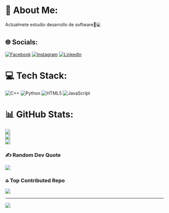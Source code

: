 # 💫 About Me:
Actualmete estudio desarrollo de software🐍💻


## 🌐 Socials:
[![Facebook](https://img.shields.io/badge/Facebook-%231877F2.svg?logo=Facebook&logoColor=white)](https://www.facebook.com/santiago.certuche.18/) [![Instagram](https://img.shields.io/badge/Instagram-%23E4405F.svg?logo=Instagram&logoColor=white)](https://instagram.com/santiag0_c3) [![LinkedIn](https://img.shields.io/badge/LinkedIn-%230077B5.svg?logo=linkedin&logoColor=white)](https://www.linkedin.com/in/santiago-c-43a96b1a5/) 

# 💻 Tech Stack:
![C++](https://img.shields.io/badge/c++-%2300599C.svg?style=for-the-badge&logo=c%2B%2B&logoColor=white) ![Python](https://img.shields.io/badge/python-3670A0?style=for-the-badge&logo=python&logoColor=ffdd54) ![HTML5](https://img.shields.io/badge/html5-%23E34F26.svg?style=for-the-badge&logo=html5&logoColor=white) ![JavaScript](https://img.shields.io/badge/javascript-%23323330.svg?style=for-the-badge&logo=javascript&logoColor=%23F7DF1E)
# 📊 GitHub Stats:
![](https://github-readme-stats.vercel.app/api?username=Santiweb967&theme=tokyonight&hide_border=false&include_all_commits=true&count_private=false)<br/>
![](https://github-readme-streak-stats.herokuapp.com/?user=Santiweb967&theme=tokyonight&hide_border=false)<br/>
![](https://github-readme-stats.vercel.app/api/top-langs/?username=Santiweb967&theme=tokyonight&hide_border=false&include_all_commits=true&count_private=false&layout=compact)

### ✍️ Random Dev Quote
![](https://quotes-github-readme.vercel.app/api?type=horizontal&theme=dark)

### 🔝 Top Contributed Repo
![](https://github-contributor-stats.vercel.app/api?username=Santiweb967&limit=5&theme=dark&combine_all_yearly_contributions=true)

---
[![](https://visitcount.itsvg.in/api?id=Santiweb967&icon=6&color=1)](https://visitcount.itsvg.in)

<!-- Proudly created with GPRM ( https://gprm.itsvg.in ) -->
